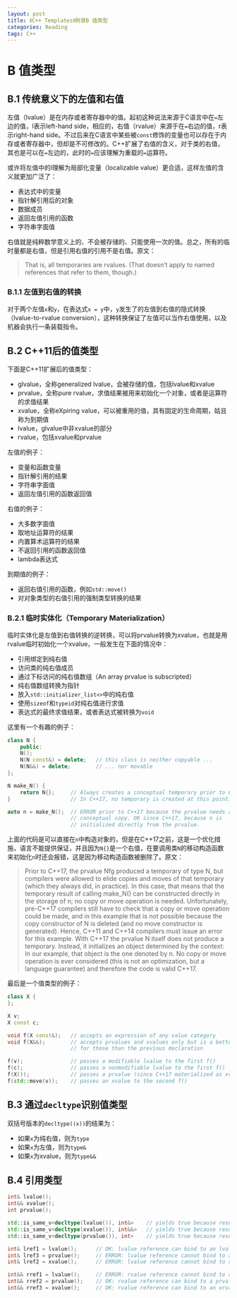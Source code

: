 ```yaml
---
layout: post
title: 《C++ Templates》附录B 值类型
categories: Reading
tags: C++
---
```


# B 值类型

## B.1 传统意义下的左值和右值

左值（lvalue）是在内存或者寄存器中的值。起初这种说法来源于C语言中在`=`左边的值，l表示left-hand side，相应的，右值（rvalue）来源于在`=`右边的值，r表示right-hand side。不过后来在C语言中某些被`const`修饰的变量也可以存在于内存或者寄存器中，但却是不可修改的。C++扩展了右值的含义，对于类的右值，其也是可以在`=`左边的，此时的`=`应该理解为重载的`=`运算符。

或许将左值中的l理解为局部化变量（localizable value）更合适，这样左值的含义就更加广泛了：

- 表达式中的变量
- 指针解引用后的对象
- 数据成员
- 返回左值引用的函数
- 字符串字面值

右值就是纯粹数学意义上的、不会被存储的、只能使用一次的值。总之，所有的临时量都是右值，但是引用右值的引用不是右值。原文：

>That is, all temporaries are rvalues. (That doesn’t apply to named references that refer to them, though.)

### B.1.1 左值到右值的转换

对于两个左值`x`和`y`，在表达式`x = y`中，`y`发生了的左值到右值的隐式转换（lvalue-to-rvalue conversion），这种转换保证了左值可以当作右值使用，以及机器会执行一条装载指令。

## B.2 C++11后的值类型

下面是C++11扩展后的值类型：

- glvalue，全称generalized lvalue，会被存储的值，包括lvalue和xvalue
- prvalue，全称pure rvalue，求值结果被用来初始化一个对象，或者是运算符的求值结果
- xvalue，全称eXpiring value，可以被重用的值，具有固定的生命周期，姑且称为到期值
- lvalue，glvalue中非xvalue的部分
- rvalue，包括xvalue和prvalue

左值的例子：

- 变量和函数变量
- 指针解引用的结果
- 字符串字面值
- 返回左值引用的函数返回值

右值的例子：

- 大多数字面值
- 取地址运算符的结果
- 内置算术运算符的结果
- 不返回引用的函数返回值
- lambda表达式

到期值的例子：

- 返回右值引用的函数，例如`std::move()`
- 对对象类型的右值引用的强制类型转换的结果

### B.2.1 临时实体化（Temporary Materialization）

临时实体化是左值到右值转换的逆转换，可以将prvalue转换为xvalue，也就是用rvalue临时初始化一个xvalue，一般发生在下面的情况中：

- 引用绑定到纯右值
- 访问类的纯右值成员
- 通过下标访问的纯右值数组（An array prvalue is subscripted）
- 纯右值数组转换为指针
- 放入`std::initializer_list<>`中的纯右值
- 使用`sizeof`和`typeid`对纯右值进行求值
- 表达式的最终求值结果，或者表达式被转换为`void`

这里有一个有趣的例子：

```cpp
class N {
    public:
    N();
    N(N const&) = delete;   // this class is neither copyable ...
    N(N&&) = delete;        // ... nor movable
};

N make_N() {
    return N{};     // Always creates a conceptual temporary prior to C++17.
}                   // In C++17, no temporary is created at this point.

auto n = make_N();  // ERROR prior to C++17 because the prvalue needs a
                    // conceptual copy. OK since C++17, because n is
                    // initialized directly from the prvalue.
```

上面的代码是可以直接在`n`中构造对象的，但是在C++17之前，这是一个优化措施，语言不能提供保证，并且因为`N{}`是一个右值，在要调用类`N`的移动构造函数来初始化`n`时还会报错，这是因为移动构造函数被删除了。原文：

>Prior to C++17, the prvalue Nfg produced a temporary of type N, but compilers were allowed to elide copies and moves of that temporary (which they always did, in practice). In this case, that means that the temporary result of calling make_N() can be constructed directly in the storage of n; no copy or move operation is needed. Unfortunately, pre-C++17 compilers still have to check that a copy or move operation could be made, and in this example that is not possible because the copy constructor of N is deleted (and no move constructor is generated). Hence, C++11 and C++14 compilers must issue an error for this example.
With C++17 the prvalue N itself does not produce a temporary. Instead, it initializes an object determined by the context: In our example, that object is the one denoted by n. No copy or move operation is ever considered (this is not an optimization, but a language guarantee) and therefore the code is valid C++17.

最后是一个值类型的例子：

```cpp
class X {
};

X v;
X const c;

void f(X const&);   // accepts an expression of any value category
void f(X&&);        // accepts prvalues and xvalues only but is a better match
                    // for those than the previous declaration

f(v);               // passes a modifiable lvalue to the first f()
f(c);               // passes a nonmodifiable lvalue to the first f()
f(X());             // passes a prvalue (since C++17 materialized as xvalue) to the 2nd f()
f(std::move(v));    // passes an xvalue to the second f()
```

## B.3 通过`decltype`识别值类型

双括号版本的`decltype((x))`的结果为：

- 如果`x`为纯右值，则为`type`
- 如果`x`为左值，则为`type&`
- 如果`x`为xvalue，则为`type&&`

## B.4 引用类型

```cpp
int& lvalue();
int&& xvalue();
int prvalue();

std::is_same_v<decltype(lvalue()), int&>    // yields true because result is lvalue
std::is_same_v<decltype(xvalue()), int&&>   // yields true because result is xvalue
std::is_same_v<decltype(prvalue()), int>    // yields true because result is prvalue

int& lref1 = lvalue();      // OK: lvalue reference can bind to an lvalue
int& lref3 = prvalue();     // ERROR: lvalue reference cannot bind to a prvalue
int& lref2 = xvalue();      // ERROR: lvalue reference cannot bind to an xvalue

int&& rref1 = lvalue();     // ERROR: rvalue reference cannot bind to an lvalue
int&& rref2 = prvalue();    // OK: rvalue reference can bind to a prvalue
int&& rref3 = xvalue();     // OK: rvalue reference can bind to an xrvalue
```
